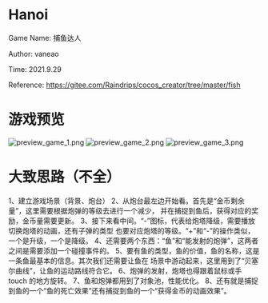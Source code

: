 # Hanoi
Game Name: 捕鱼达人

Author: vaneao

Time: 2021.9.29

Reference: https://gitee.com/Raindrips/cocos_creator/tree/master/fish

# 游戏预览
![preview_game_1.png](https://i.loli.net/2021/09/29/KyG3CIz81aBhVgo.png)
![preview_game_2.png](https://i.loli.net/2021/09/29/iN9xXAYy8OzVCEp.png)
![preview_game_3.png](https://i.loli.net/2021/09/29/xRE34UokwtWazC1.png)

# 大致思路（不全）
1、建立游戏场景（背景、炮台）
2、从炮台最左边开始看。首先是“金币剩余量”，这里需要根据炮弹的等级去进行一个减少，
   并在捕捉到鱼后，获得对应的奖励，金币量需要更新。
3、接下来看中间。“-”图标，代表给炮塔降级，需要播放切换炮塔的动画，还有子弹的类型
   也要对应炮塔的等级。“+”和“-”的操作类似，一个是升级，一个是降级。
4、还需要两个东西：“鱼”和“能发射的炮弹”，这两者之间是需要添加一个碰撞事件的。
5、要有鱼的类型，鱼的价值，鱼的名称，这是一条鱼最基本的信息。其次我们还需要让鱼在
   场景中游动起来，这里用到了“贝塞尔曲线”，让鱼的运动路线符合它。
6、炮弹的发射，炮塔也得跟着鼠标或手 touch 的地方旋转。
7、鱼和炮弹都用到了对象池，性能优化。
8、还有就是捕捉到鱼的一个“鱼的死亡效果”还有捕捉到鱼的一个“获得金币的动画效果”。
